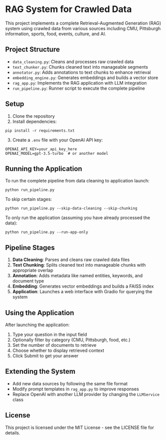 # RAG System for Crawled Data

This project implements a complete Retrieval-Augmented Generation (RAG) system using crawled data from various sources including CMU, Pittsburgh information, sports, food, events, culture, and AI.

## Project Structure

- `data_cleaning.py`: Cleans and processes raw crawled data
- `text_chunker.py`: Chunks cleaned text into manageable segments
- `annotator.py`: Adds annotations to text chunks to enhance retrieval
- `embedding_engine.py`: Generates embeddings and builds a vector store
- `rag_app.py`: Implements the RAG application with LLM integration
- `run_pipeline.py`: Runner script to execute the complete pipeline

## Setup

1. Clone the repository
2. Install dependencies:
```
pip install -r requirements.txt
```
3. Create a `.env` file with your OpenAI API key:
```
OPENAI_API_KEY=your_api_key_here
OPENAI_MODEL=gpt-3.5-turbo  # or another model
```

## Running the Application

To run the complete pipeline from data cleaning to application launch:

```
python run_pipeline.py
```

To skip certain stages:

```
python run_pipeline.py --skip-data-cleaning --skip-chunking
```

To only run the application (assuming you have already processed the data):

```
python run_pipeline.py --run-app-only
```

## Pipeline Stages

1. **Data Cleaning**: Parses and cleans raw crawled data files
2. **Text Chunking**: Splits cleaned text into manageable chunks with appropriate overlap
3. **Annotation**: Adds metadata like named entities, keywords, and document type
4. **Embedding**: Generates vector embeddings and builds a FAISS index
5. **Application**: Launches a web interface with Gradio for querying the system

## Using the Application

After launching the application:

1. Type your question in the input field
2. Optionally filter by category (CMU, Pittsburgh, food, etc.)
3. Set the number of documents to retrieve
4. Choose whether to display retrieved context
5. Click Submit to get your answer

## Extending the System

- Add new data sources by following the same file format
- Modify prompt templates in `rag_app.py` to improve responses
- Replace OpenAI with another LLM provider by changing the `LLMService` class

## License

This project is licensed under the MIT License - see the LICENSE file for details. 